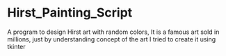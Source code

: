 # Hirst_Painting_Script
A program to design Hirst art with random colors, It is a famous art sold in millions, just by understanding concept of the art I tried to create it using tkinter
